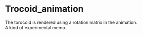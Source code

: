 # Trocoid_animation
The torocoid is rendered using a rotation matrix in the animation.<br>
A kind of experimental memo.
